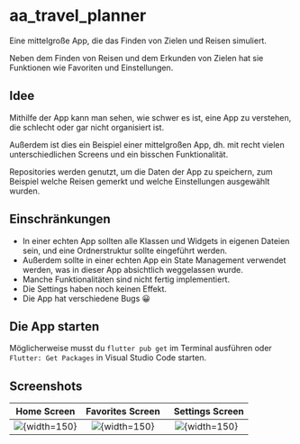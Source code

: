 # aa_travel_planner

Eine mittelgroße App, die das Finden von Zielen und Reisen simuliert.

Neben dem Finden von Reisen und dem Erkunden von Zielen hat sie Funktionen wie Favoriten und Einstellungen.



## Idee

Mithilfe der App kann man sehen, wie schwer es ist, eine App zu verstehen, die schlecht oder gar nicht organisiert ist.

Außerdem ist dies ein Beispiel einer mittelgroßen App, dh. mit recht vielen unterschiedlichen Screens und ein bisschen Funktionalität.

Repositories werden genutzt, um die Daten der App zu speichern, zum Beispiel welche Reisen gemerkt und welche Einstellungen ausgewählt wurden.

## Einschränkungen

* In einer echten App sollten alle Klassen und Widgets in eigenen Dateien sein, und eine Ordnerstruktur sollte eingeführt werden.
* Außerdem sollte in einer echten App ein State Management verwendet werden, was in dieser App absichtlich weggelassen wurde.
* Manche Funktionalitäten sind nicht fertig implementiert.
* Die Settings haben noch keinen Effekt.
* Die App hat verschiedene Bugs 😀

## Die App starten

Möglicherweise musst du `flutter pub get` im Terminal ausführen oder `Flutter: Get Packages` in Visual Studio Code starten.


## Screenshots

Home Screen                       |  Favorites Screen          |  Settings Screen
:--------------------------------:|:-------------------------:|:-------------------------:
![](screenshots/home.png){width=150}  |  ![](screenshots/favorite.png){width=150} |  ![](screenshots/settings.png){width=150}
